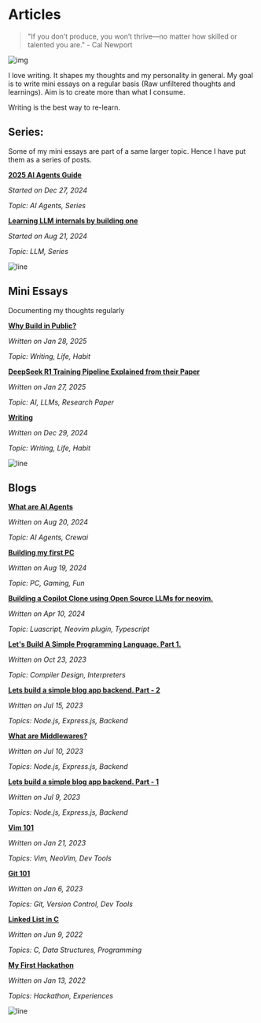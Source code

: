 # Articles


> "If you don’t produce, you won’t thrive—no matter how skilled or talented you are." - Cal Newport

![img](https://64.media.tumblr.com/8b868373b16c535b6494ea3f6a323030/499da71b41a48e3b-d6/s1280x1920/f98819182c7c4429ce02b30aac82de593c71b47b.gif)

I love writing. It shapes my thoughts and my personality in general. My goal is to write mini essays on a regular basis (Raw unfiltered thoughts and learnings). 
Aim is to create more than what I consume.


Writing is the best way to re-learn.

## Series:
Some of my mini essays are part of a same larger topic. Hence I have put them as a series of posts.

__[2025 AI Agents Guide](./content/twitter_essays/mini_essays)__

*Started on Dec 27, 2024*

*Topic: AI Agents, Series*



__[Learning LLM internals by building one](./content/llm0)__

*Started on Aug 21, 2024*

*Topic: LLM, Series*




![line](https://user-images.githubusercontent.com/74038190/212284100-561aa473-3905-4a80-b561-0d28506553ee.gif)

## Mini Essays 
Documenting my thoughts regularly

__[Why Build in Public?](./content/buildinpublic)__

*Written on Jan 28, 2025*

*Topic: Writing, Life, Habit*

__[DeepSeek R1 Training Pipeline Explained from their Paper](./content/deepseek)__

*Written on Jan 27, 2025*

*Topic: AI, LLMs, Research Paper*

__[Writing](./content/writing)__

*Written on Dec 29, 2024*

*Topic: Writing, Life, Habit*


![line](https://user-images.githubusercontent.com/74038190/212284100-561aa473-3905-4a80-b561-0d28506553ee.gif)

## Blogs


__[What are AI Agents](./content/aiagents)__

*Written on Aug 20, 2024*

*Topic: AI Agents, Crewai*

__[Building my first PC](./content/pcbuild)__

*Written on Aug 19, 2024*

*Topic: PC, Gaming, Fun*


__[Building a Copilot Clone using Open Source LLMs for neovim.](./content/opilot)__

*Written on Apr 10, 2024*

*Topic: Luascript, Neovim plugin, Typescript*


__[Let's Build A Simple Programming Language. Part 1.](./content/language1)__

*Written on Oct 23, 2023*

*Topic: Compiler Design, Interpreters*

__[Lets build a simple blog app backend. Part - 2](./content/masteringbackend2)__

*Written on Jul 15, 2023*

*Topics: Node.js, Express.js, Backend*


__[What are Middlewares?](./content/middlewares)__

*Written on Jul 10, 2023*

*Topics: Node.js, Express.js, Backend*

__[Lets build a simple blog app backend. Part - 1](./content/masteringbackend1)__

*Written on Jul 9, 2023*

*Topics: Node.js, Express.js, Backend*

__[Vim 101](./content/vim)__

*Written on Jan 21, 2023*

*Topics: Vim, NeoVim, Dev Tools*

__[Git 101](./content/git)__

*Written on Jan 6, 2023*

*Topics: Git, Version Control, Dev Tools*

__[Linked List in C](./content/linkedlist)__

*Written on Jun 9, 2022*

*Topics: C, Data Structures, Programming*

__[My First Hackathon](./content/hackathon)__

*Written on Jan 13, 2022*

*Topics: Hackathon, Experiences*

![line](https://user-images.githubusercontent.com/74038190/212284100-561aa473-3905-4a80-b561-0d28506553ee.gif)
